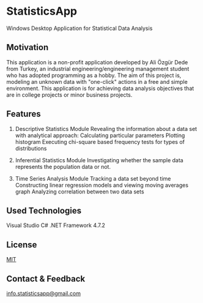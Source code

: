 # StatisticsApp

Windows Desktop Application for Statistical Data Analysis

## Motivation

This application is a non-profit application developed by Ali Özgür Dede from Turkey, an industrial engineering/engineering management student who has adopted programming as a hobby.
The aim of this project is, modeling an unknown data with "one-click" actions in a free and simple environment. 
This application is for achieving data analysis objectives that are in college projects or minor business projects.

## Features

1. Descriptive Statistics Module
Revealing the information about a data set with analytical approach: 
Calculating particular parameters 
Plotting histogram
Executing chi-square based frequency tests for types of distributions

2. Inferential Statistics Module
Investigating whether the sample data represents the population data or not.

3. Time Series Analysis Module
Tracking a data set beyond time 
Constructing linear regression models and viewing moving averages graph
Analyzing correlation between two data sets

## Used Technologies
Visual Studio
C#
.NET Framework 4.7.2

## License
[MIT](https://choosealicense.com/licenses/mit/)

## Contact & Feedback
info.statisticsapp@gmail.com
